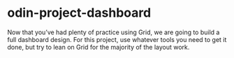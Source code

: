 # odin-project-dashboard

Now that you’ve had plenty of practice using Grid, we are going to build a full dashboard design. 
For this project, use whatever tools you need to get it done, but try to lean on Grid for the majority of the layout work.
